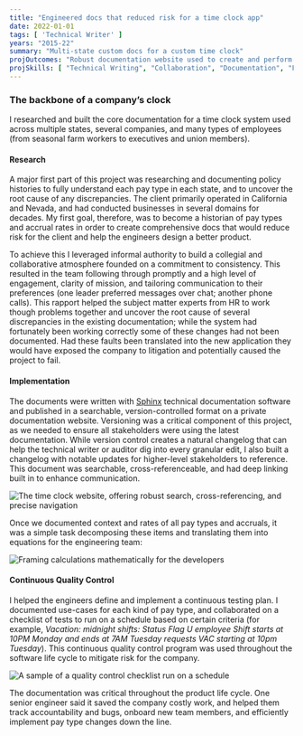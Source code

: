 ```yaml
---
title: "Engineered docs that reduced risk for a time clock app"
date: 2022-01-01
tags: [ 'Technical Writer' ]
years: "2015-22"
summary: "Multi-state custom docs for a custom time clock"
projOutcomes: "Robust documentation website used to create and perform continuous quality control on a custom time clock, adhering to HR guidelines in multiple states."
projSkills: [ "Technical Writing", "Collaboration", "Documentation", "Facilitation", "Problem-Solving", "Research", "Web Development", "Static Sites", "Root Cause Analysis" ]
---
```


### The backbone of a company&rsquo;s clock

I researched and built the core documentation for a time clock system used across multiple states, several companies, and many types of employees (from seasonal farm workers to executives and union members). 

#### Research  

A major first part of this project was researching and documenting policy histories to fully understand each pay type in each state, and to uncover the root cause of any discrepancies. The client primarily operated in California and Nevada, and had conducted businesses in several domains for decades. My first goal, therefore, was to become a historian of pay types and accrual rates in order to create comprehensive docs that would reduce risk for the client and help the engineers design a better product. 

To achieve this I leveraged informal authority to build a collegial and collaborative atmosphere founded on a commitment to consistency. This resulted in the team following through promptly and a high level of engagement, clarity of mission, and tailoring communication to their preferences (one leader preferred messages over chat; another phone calls). This rapport helped the subject matter experts from HR to work though problems together and uncover the root cause of several discrepancies in the existing documentation; while the system had fortunately been working correctly some of these changes had not been documented. Had these faults been translated into the new application they would have exposed the company to litigation and potentially caused the project to fail.

#### Implementation 

The documents were written with [Sphinx](https://www.sphinx-doc.org/) technical documentation software and published in a searchable, version-controlled format on a private documentation website. Versioning was a critical component of this project, as we needed to ensure all stakeholders were using the latest documentation. While version control creates a natural changelog that can help the technical writer or auditor dig into every granular edit, I also built a changelog with notable updates for higher-level stakeholders to reference. This document was searchable, cross-referenceable, and had deep linking built in to enhance communication. 

![The time clock website, offering robust search, cross-referencing, and precise navigation](/time-clock-site-sample.webp)

Once we documented context and rates of all pay types and accruals, it was a simple task decomposing these items and translating them into equations for the engineering team:

![Framing calculations mathematically for the developers](/time-clock-calculations.webp)

#### Continuous Quality Control

I helped the engineers define and implement a continuous testing plan. I documented use-cases for each kind of pay type, and collaborated on a checklist of tests to run on a schedule based on certain criteria (for example, *Vacation: midnight shifts: Status Flag U employee Shift starts at 10PM	Monday and ends at 7AM Tuesday requests VAC starting at 10pm Tuesday*). This continuous quality control program was used throughout the software life cycle to mitigate risk for the company.

![A sample of a quality control checklist run on a schedule](/time-benefits-checklist.webp)

The documentation was critical throughout the product life cycle. One senior engineer said it saved the company costly work, and helped them track accountability and bugs, onboard new team members, and efficiently implement pay type changes down the line. 
